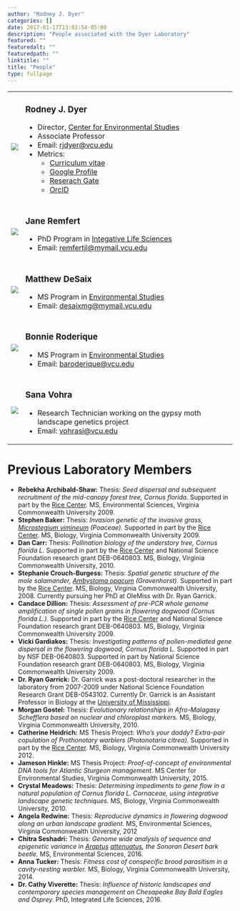 ```yaml
---
author: "Rodney J. Dyer"
categories: []
date: 2017-01-17T13:02:54-05:00
description: "People associated with the Dyer Laboratory"
featured: ""
featuredalt: ""
featuredpath: ""
linktitle: ""
title: "People"
type: fullpage
---
```


<table class="publist">

<tr>
  <td><img src="/img/people/RodneyDyer.jpg" /></td>
  <td>
    <h3>Rodney J. Dyer</h3>
    <ul>
      <li>Director, <a href="http://ces.vcu.edu">Center for Environmental Studies</a></li>
      <li>Associate Professor</li>
      <li>Email: <a href="mailto:rjdyer@vcu.edu">rjdyer@vcu.edu</a></li>
      <li>Metrics:
      <ul>
        <li><a href="https://docs.google.com/document/d/1B5DopW1PR12KhL3yiWiGf_YZCIXn1b77Er87mxqgShg/edit?usp=sharing">Curriculum vitae</a></li>
        <li><a href="http://scholar.google.com/citations?user=R75bxRMAAAAJ">Google Profile</a></li>
        <li><a href="http://orcid.org/0000-0003-4707-3453">Reserach Gate</a></li>
        <li><a href="https://www.researchgate.net/profile/Rodney_Dyer">OrcID</a></li>
      </ul>
    </ul>
  </td>
</tr>


<tr>
  <td><img src="/img/people/JaneRemfert.jpg" /></td>
  <td>
    <h3>Jane Remfert</h3>
    <ul>
      <li>PhD Program in <a href="http://lifesciences.vcu.edu/academic-programs/phd-in-integrative-life-sciences/">Integative Life Sciences</a></li>
      <li>Email: <a href="mailto:remfertjl@mymail.vcu.edu">remfertjl@mymail.vcu.edu</a></li>
    </ul>
  </td>
</tr>


<tr>
  <td><img src="/img/people/MattDeSaix.jpeg" align="center" /></td>
  <td>
    <h3>Matthew DeSaix</h3>
    <ul>
      <li>MS Program in <a href="http://ces.vcu.edu">Environmental Studies</a></li>
      <li>Email: <a href="mailto:desaixmg@mymail.vcu.edu">desaixmg@mymail.vcu.edu</a></li>
    </ul>
  </td>
</tr>


<tr>
  <td><img src="/img/people/BonnieRoderique.png" align="center" /></td>
  <td>
    <h3>Bonnie Roderique</h3>
    <ul>
      <li>MS Program in <a href="http://ces.vcu.edu">Environmental Studies</a></li>
      <li>Email: <a href="mailto:baroderique@vcu.edu">baroderique@vcu.edu</a></li>
    </ul>
  </td>
</tr>



<tr>
  <td><img src="/img/people/SanaVohra.jpg" /></td>
  <td>
    <h3>Sana Vohra</h3>
    <ul>
      <li>Research Technician working on the gypsy moth landscape genetics project</li>
      <li>Email: <a href="mailto:vohrasi@vcu.edu">vohrasi@vcu.edu</a></li>
    </ul>
  </td>
</tr>

</table>



<h1>Previous Laboratory Members</h1>
<ul>
 	<li><strong>Rebekha Archibald-Shaw:</strong> Thesis: <i>Seed dispersal and subsequent recruitment of the mid-canopy forest tree, Cornus florida</i>. Supported in part by the <a href="http://www.vcu.edu/rice">Rice Center</a>. MS, Environmental Sciences, Virginia Commonwealth University 2009.</li>
 	<li><strong>Stephen Baker:</strong> Thesis: <i>Invasion genetic of the invasive grass, <span style="text-decoration: underline">Microstegium vimineum</span> (Poaceae).</i> Supported in part by the <a href="http://www.vcu.edu/rice">Rice Center</a>. MS, Biology, Virginia Commonwealth University 2009.</li>
 	<li><strong>Dan Carr:</strong> Thesis: <i>Pollination biology of the understory tree, Cornus florida L.</i> Supported in part by the <a href="http://www.vcu.edu/rice">Rice Center</a> and National Science Foundation research grant DEB-0640803. MS, Biology, Virginia Commonwealth University, 2010.</li>
 	<li><strong>Stephanie Crouch-Burgess:</strong> Thesis: <i>Spatial genetic structure of the mole salamander, <span style="text-decoration: underline">Ambystoma opacum</span> (Gravenhorst).</i> Supported in part by the <a href="http://www.vcu.edu/rice">Rice Center</a>. MS, Biology, Virginia Commonwealth University, 2008. Currently pursuing her PhD at OleMiss with Dr. Ryan Garrick.</li>
 	<li><strong>Candace Dillion:</strong> Thesis: <i>Assessment of pre-PCR whole genome amplification of single pollen grains in flowering dogwood (Cornus florida L.).</i> Supported in part by the <a href="http://www.vcu.edu/rice">Rice Center</a> and National Science Foundation research grant DEB-0640803. MS, Biology, Virginia Commonwealth University 2009.</li>
 	<li><strong>Vicki Gardiakos:</strong> Thesis: <i>Investigating patterns of pollen-mediated gene dispersal in the flowering dogwood, Cornus florida L.</i> Supported in part by NSF DEB-0640803. Supported in part by National Science Foundation research grant DEB-0640803. MS, Biology, Virginia Commonwealth University 2009.</li>
 	<li><strong>Dr. Ryan Garrick:</strong> Dr. Garrick was a post-doctoral researcher in the laboratory from 2007-2009 under National Science Foundation Research Grant DEB-0543102. Currently Dr. Garrick is an Assistant Professor in Biology at the <a href="http://www.rcgarrick.org/">University of Mississippi</a>.</li>
 	<li><strong>Morgan Gostel:</strong> Thesis: <i>Evolutionary relationships in Afro-Malagasy Schefflera based on nuclear and chloroplast markers.</i> MS, Biology, Virginia Commonwealth University, 2010.</li>
 	<li><strong>Catherine Heidrich:</strong> MS Thesis Project: <i>Who’s your daddy? Extra-pair copulation of Prothonotary warblers (Protonotaria citrea).</i> Supported in part by the <a href="http://www.vcu.edu/rice">Rice Center</a>. MS, Biology, Virginia Commonwealth University 2012.</li>
 	<li><b>Jameson Hinkle:</b> MS Thesis Project: <em>Proof-of-concept of environmental DNA tools for Atlantic Sturgeon management</em>.  MS Center for Environmental Studies, Virginia Commonwealth University, 2015.</li>
 	<li><strong>Crystal Meadows:</strong> Thesis: <i>Determining impediments to gene flow in a natural population of Cornus florida L. Cornaceae, using integrative landscape genetic techniques.</i> MS, Biology, Virginia Commonwealth University, 2010.</li>
 	<li><strong>Angela Redwine:</strong> Thesis: <i>Reproducive dynamics in flowering dogwood along an urban landscape gradient.</i> MS, Environmental Sciences, Virginia Commonwealth University, 2012</li>
 	<li><strong>Chitra Seshadri:</strong> Thesis: <em>Genome wide analysis of sequence and epigenetic variance in <span style="text-decoration: underline">Araptus</span> <span style="text-decoration: underline">attenuatus</span>, the Sonoran Desert bark beetle. </em>MS, Environmental Sciences, 2016.</li>
 	<li><strong>Anna Tucker:</strong> Thesis: <i>Fitness cost of conspecific brood parasitism in a cavity-nesting warbler.</i> MS, Biology, Virginia Commonwealth University, 2014.</li>
 	<li><strong>Dr. Cathy Viverette:</strong> Thesis: <em>Influence of historic landscapes and contemporary species management on Chesapeake Bay Bald Eagles and Osprey.</em> PhD, Integrated Life Sciences, 2016.</li>
</ul>